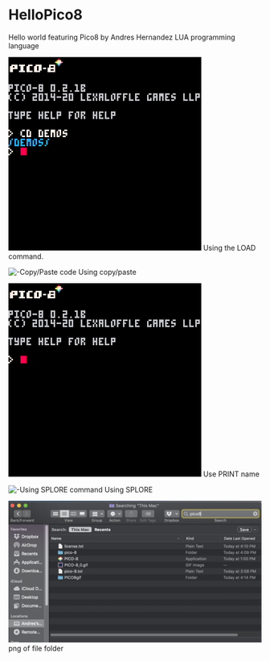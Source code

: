 # HelloPico8


Hello world featuring Pico8 by Andres Hernandez
LUA programming language

![-Using LOAD command](LOAD.gif)
Using the LOAD command.

![-Copy/Paste code
](PICO-8_0.gif)
Using copy/paste

![-Use PRINT command](Hellooo.gif)
Use PRINT name

![-Using SPLORE command
](SPLORE.gif)
Using SPLORE
  
![img of folder](Last.png)
png of file folder
